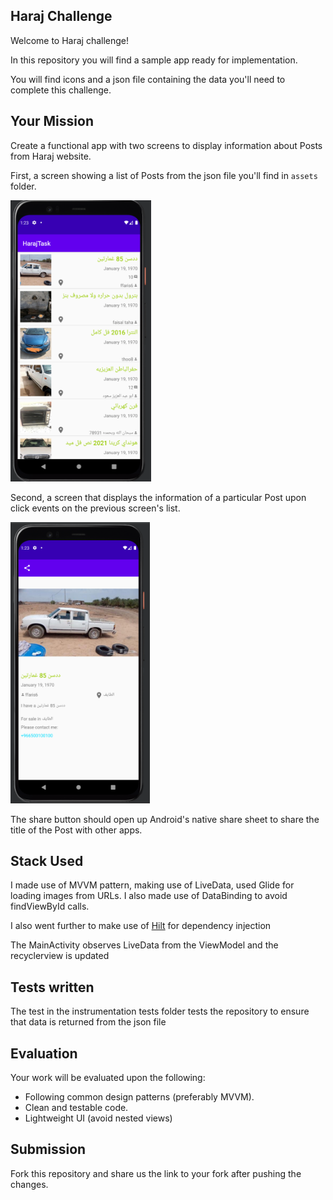 ## Haraj Challenge
Welcome to Haraj challenge!

In this repository you will find a sample app ready for implementation. 

You will find icons and a json file containing the data you'll need to complete this challenge.


## Your Mission

Create a functional app with two screens to display information about Posts from Haraj website.

First, a screen showing a list of Posts from the json file you'll find in `assets` folder.

<img src="image1.png" height="450" alt="First Screen">

Second, a screen that displays the information of a particular Post upon click events on the previous screen's list.

<img src="image2.png" height="450" alt="Second Screen">

The share button should open up Android's native share sheet to share the title of the Post with other apps.


## Stack Used
I made use of MVVM pattern, making use of LiveData, used Glide for loading images from URLs. I also made use of DataBinding
to avoid findViewById calls.

I also went further to make use of [Hilt](https://developer.android.com/training/dependency-injection/hilt-android#hilt-and-dagger) for dependency injection

The MainActivity observes LiveData from the ViewModel and the recyclerview is updated

## Tests written
The test in the instrumentation tests folder tests the repository to ensure that data is returned from the json file

## Evaluation

Your work will be evaluated upon the following:
- Following common design patterns (preferably MVVM).
- Clean and testable code.
- Lightweight UI (avoid nested views)

## Submission
Fork this repository and share us the link to your fork after pushing the changes.
